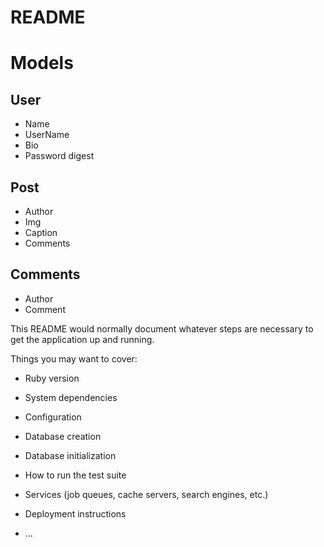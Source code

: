 # README

# Models

## User
- Name
- UserName
- Bio
- Password digest

## Post
- Author
- Img
- Caption
- Comments

## Comments
- Author
- Comment



This README would normally document whatever steps are necessary to get the
application up and running.

Things you may want to cover:

* Ruby version

* System dependencies

* Configuration

* Database creation

* Database initialization

* How to run the test suite

* Services (job queues, cache servers, search engines, etc.)

* Deployment instructions

* ...
